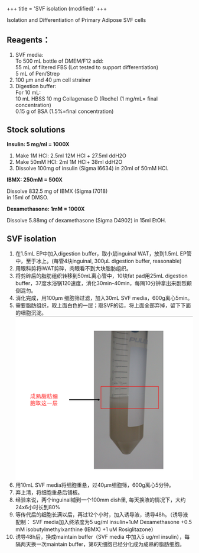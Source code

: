 +++
title = 'SVF isolation (modified)'
+++

Isolation and Differentiation of Primary Adipose SVF cells

## Reagents：

1. SVF media:  
   To 500 mL bottle of DMEM/F12 add:  
   55 mL of filtered FBS (Lot tested to support differentiation)  
   5 mL of Pen/Strep  
2. 100 μm and 40 μm cell strainer  
3. Digestion buffer:  
   For 10 mL:  
   10 mL HBSS
   10 mg Collagenase D (Roche) (1 mg/mL= final concentration)  
   0.15 g of BSA (1.5%=final concentration)  

## Stock solutions

**Insulin: 5 mg/ml = 1000X**

1. Make 1M HCl: 2.5ml 12M HCl + 27.5ml ddH2O
2. Make 50mM HCl: 2ml 1M HCl+ 38ml ddH2O
3. Dissolve 100mg of insulin (Sigma I6634) in 20ml of 50mM HCl.

**IBMX: 250mM = 500X**

Dissolve 832.5 mg of IBMX (Sigma I7018)  
in 15ml of DMSO.

**Dexamethasone: 1mM = 1000X**

Dissolve 5.88mg of dexamethasone (Sigma D4902) in 15ml EtOH.

## SVF isolation

1. 在1.5mL EP中加入digestion buffer，取小鼠inguinal WAT，放到1.5mL EP管中，至于冰上。(每管4块inguinal, 300μL digestion buffer, reasonable)
2. 用眼科剪将iWAT剪碎，肉眼看不到大块脂肪组织。
3. 将剪碎后的脂肪组织转移到50mL离心管中，10块fat pad用25mL digestion buffer，37度水浴锅120速度，消化30min-40min，每隔10分钟拿出来剧烈颠倒混匀。
4. 消化完成，用100μm 细胞筛过滤，加入30mL SVF media，600g离心5min。
5. 需要脂肪组织，取上面白色的一层；取SVF的话，将上面全部弃掉，留下下面的细胞沉淀。
   ![primary cell](svf-mod-img/primary-cell.png)
6. 用10mL SVF media将细胞重悬，过40μm细胞筛，600g离心5分钟。
7. 弃上清，将细胞重悬后铺板。
8. 经验来说，两个inguinal铺到一个100mm dish里, 每天换液的情况下，大约24x6小时长到80%
9. 等传代后的细胞长满以后，再过12个小时，加入诱导液，诱导48h。（诱导液配制： SVF media加入终浓度为5 ug/ml insulin+1uM Dexamethasone +0.5 mM isobutylmethylxanthine (IBMX) +1 uM Rosiglitazone）
10. 诱导48h后，换成maintain buffer（SVF media 中加入5 ug/ml insulin），每隔两天换一次maintain buffer，第6天细胞已经分化成为成熟的脂肪细胞。